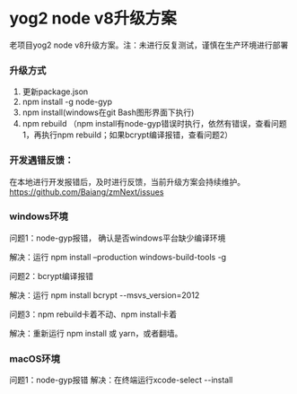 # yog2 node v8升级方案

老项目yog2 node v8升级方案。注：未进行反复测试，谨慎在生产环境进行部署

### 升级方式
1. 更新package.json
2. npm install -g node-gyp
3. npm install(windows在git Bash图形界面下执行)
4. npm rebuild （npm install有node-gyp错误时执行，依然有错误，查看问题1，再执行npm rebuild；如果bcrypt编译报错，查看问题2）

### 开发遇错反馈：
在本地进行开发报错后，及时进行反馈，当前升级方案会持续维护。
https://github.com/Baiang/zmNext/issues

### windows环境
问题1：node-gyp报错， 确认是否windows平台缺少编译环境

解决：运行 npm install –production windows-build-tools -g

问题2：bcrypt编译报错

解决：运行 npm install bcrypt --msvs_version=2012

问题3：npm rebuild卡着不动、npm install卡着

解决：重新运行 npm install 或 yarn，或者翻墙。

### macOS环境
问题1：node-gyp报错
解决：在终端运行xcode-select --install
